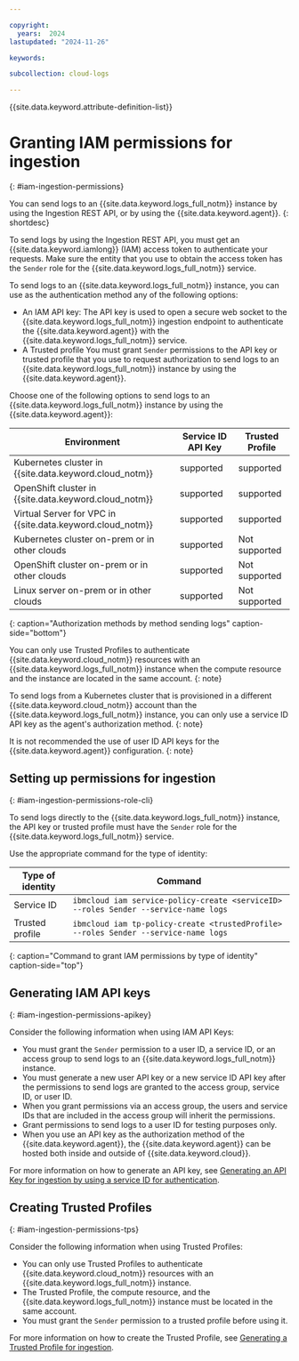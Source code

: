```yaml
---

copyright:
  years:  2024
lastupdated: "2024-11-26"

keywords:

subcollection: cloud-logs

---
```


{{site.data.keyword.attribute-definition-list}}


# Granting IAM permissions for ingestion
{: #iam-ingestion-permissions}

You can send logs to an {{site.data.keyword.logs_full_notm}} instance by using the Ingestion REST API, or by using the {{site.data.keyword.agent}}.
{: shortdesc}

To send logs by using the Ingestion REST API, you must get an {{site.data.keyword.iamlong}} (IAM) access token to authenticate your requests. Make sure the entity that you use to obtain the access token has the `Sender` role for the {{site.data.keyword.logs_full_notm}} service.


To send logs to an {{site.data.keyword.logs_full_notm}} instance, you can use as the authentication method any of the following options:
- An IAM API key: The API key is used to open a secure web socket to the {{site.data.keyword.logs_full_notm}} ingestion endpoint to authenticate the {{site.data.keyword.agent}} with the {{site.data.keyword.logs_full_notm}} service.
- A Trusted profile
You must grant `Sender` permissions to the API key or trusted profile that you use to request authorization to send logs to an {{site.data.keyword.logs_full_notm}} instance by using the {{site.data.keyword.agent}}.

Choose one of the following options to send logs to an {{site.data.keyword.logs_full_notm}} instance by using the {{site.data.keyword.agent}}:

| Environment                                                 | Service ID API Key | Trusted Profile    |
|-------------------------------------------------------------|--------------------|--------------------|
| Kubernetes cluster in {{site.data.keyword.cloud_notm}}      | supported          | supported          |
| OpenShift cluster in {{site.data.keyword.cloud_notm}}       | supported          | supported          |
| Virtual Server for VPC in {{site.data.keyword.cloud_notm}}  | supported          | supported          |
| Kubernetes cluster on-prem or in other clouds               | supported          | Not supported      |
| OpenShift cluster on-prem or in other clouds                | supported          | Not supported      |
| Linux server on-prem or in other clouds                     | supported          | Not supported       |
{: caption="Authorization methods by method sending logs" caption-side="bottom"}

You can only use Trusted Profiles to authenticate {{site.data.keyword.cloud_notm}} resources with an {{site.data.keyword.logs_full_notm}} instance when the compute resource and the instance are located in the same account.
{: note}

To send logs from a Kubernetes cluster that is provisioned in a different {{site.data.keyword.cloud_notm}} account than the {{site.data.keyword.logs_full_notm}} instance, you can only use a service ID API key as the agent's authorization method.
{: note}

It is not recommended the use of user ID API keys for the {{site.data.keyword.agent}} configuration.
{: note}


## Setting up permissions for ingestion
{: #iam-ingestion-permissions-role-cli}

To send logs directly to the {{site.data.keyword.logs_full_notm}} instance, the API key or trusted profile must have the `Sender` role for the {{site.data.keyword.logs_full_notm}} service.

Use the appropriate command for the type of identity:

| Type of identity  | Command |
|-------------------|---------|
| Service ID        | `ibmcloud iam service-policy-create <serviceID> --roles Sender --service-name logs` |
| Trusted profile   | `ibmcloud iam tp-policy-create <trustedProfile> --roles Sender --service-name logs` |
{: caption="Command to grant IAM permissions by type of identity" caption-side="top"}



## Generating IAM API keys
{: #iam-ingestion-permissions-apikey}

Consider the following information when using IAM API Keys:
- You must grant the `Sender` permission to a user ID, a service ID, or an access group to send logs to an {{site.data.keyword.logs_full_notm}} instance.
- You must generate a new user API key or a new service ID API key after the permissions to send logs are granted to the access group, service ID, or user ID.
- When you grant permissions via an access group, the users and service IDs that are included in the access group will inherit the permissions.
- Grant permissions to send logs to a user ID for testing purposes only.
- When you use an API key as the authorization method of the {{site.data.keyword.agent}}, the {{site.data.keyword.agent}} can be hosted both inside and outside of {{site.data.keyword.cloud}}.


For more information on how to generate an API key, see [Generating an API Key for ingestion by using a service ID for authentication](/docs/cloud-logs?topic=cloud-logs-iam-ingestion-serviceid-api-key).


## Creating Trusted Profiles
{: #iam-ingestion-permissions-tps}

Consider the following information when using Trusted Profiles:
- You can only use Trusted Profiles to authenticate {{site.data.keyword.cloud_notm}} resources with an {{site.data.keyword.logs_full_notm}} instance.
- The Trusted Profile, the compute resource, and the {{site.data.keyword.logs_full_notm}} instance must be located in the same account.
- You must grant the `Sender` permission to a trusted profile before using it.

For more information on how to create the Trusted Profile, see [Generating a Trusted Profile for ingestion](/docs/cloud-logs?topic=cloud-logs-iam-ingestion-trusted-profile).
